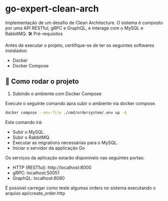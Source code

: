 # go-expert-clean-arch

Implementação de um desafio de Clean Architecture. O sistema é composto por uma API RESTful, gRPC e GraphQL, e interage com o MySQL e RabbitMQ.
🛠️ Pré-requisitos

Antes de executar o projeto, certifique-se de ter os seguintes softwares instalados:

- Docker
- Docker Compose

## 🚀 Como rodar o projeto
1. Subindo o ambiente com Docker Compose

Execute o seguinte comando apra subir o ambiente via docker compose.

```bash
docker compose --env-file ./cmd/ordersystem/.env up -d
```

Este comando irá:

- Subir o MySQL.
- Subir o RabbitMQ.
- Executar as migrations necessárias para o MySQL.
- Iniciar o servidor da applicação Go


Os serviços da aplicação estarão disponíveis nas seguintes portas:
- HTTP (RESTful): http://localhost:8000
- gRPC: localhost:50051
- GraphQL: localhost:8080


É possível carregar como teste algumas orders no sistema executando o arquivo api/create_order.http
